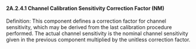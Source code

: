 #### 2A.2.4.1 Channel Calibration Sensitivity Correction Factor (NM)

Definition: This component defines a correction factor for channel sensitivity, which may be derived from the last calibration procedure performed. The actual channel sensitivity is the nominal channel sensitivity given in the previous component multiplied by the unitless correction factor.
